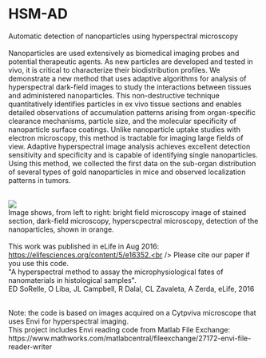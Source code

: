 # HSM-AD<br />
Automatic detection of nanoparticles using hyperspectral microscopy<br />
<br />
Nanoparticles are used extensively as biomedical imaging probes and potential therapeutic agents. As new particles are developed and tested in vivo, it is critical to characterize their biodistribution profiles. We demonstrate a new method that uses adaptive algorithms for analysis of hyperspectral dark-field images to study the interactions between tissues and administered nanoparticles. This non-destructive technique quantitatively identifies particles in ex vivo tissue sections and enables detailed observations of accumulation patterns arising from organ-specific clearance mechanisms, particle size, and the molecular specificity of nanoparticle surface coatings. Unlike nanoparticle uptake studies with electron microscopy, this method is tractable for imaging large fields of view. Adaptive hyperspectral image analysis achieves excellent detection sensitivity and specificity and is capable of identifying single nanoparticles. Using this method, we collected the first data on the sub-organ distribution of several types of gold nanoparticles in mice and observed localization patterns in tumors.<br />
<br />

![](https://cloud.githubusercontent.com/assets/19598320/17883743/2a9c9188-68c9-11e6-9729-f41b902d5dcf.jpg)<br />
Image shows, from left to right: bright field microscopy image of stained section, dark-field microscopy, hyperscpectral microscopy, detection of the nanoparticles, shown in orange.<br />
<br />
This work was published in eLife in Aug 2016: https://elifesciences.org/content/5/e16352.<br />
Please cite our paper if you use this code.<br />
"A hyperspectral method to assay the microphysiological fates of nanomaterials in histological samples".<br />
ED SoRelle, O Liba, JL Campbell, R Dalal, CL Zavaleta, A Zerda, eLife, 2016

<br/>
Note: the code is based on images acquired on a Cytpviva microscope that uses Envi for hyperspectral imaging.<br />
This project includes Envi reading code from Matlab File Exchange:<br /> https://www.mathworks.com/matlabcentral/fileexchange/27172-envi-file-reader-writer
